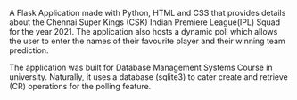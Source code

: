 A Flask Application made with Python, HTML and CSS that provides details about the Chennai Super Kings (CSK) Indian Premiere League(IPL) Squad for the year 2021. The application also hosts a dynamic poll which allows the user to enter the names of their favourite player and their winning team prediction. 

The application was built for Database Management Systems Course in university. Naturally, it uses a database (sqlite3) to cater create and retrieve (CR) operations for the polling feature. 
